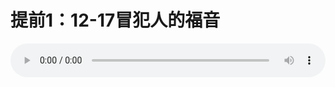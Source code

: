 # 提前1：12-17冒犯人的福音

<audio style="width: 100%;" preload="false" controls controlslist="nodownload"><source src="//cdn.simai.ml/audio/mp3/old/12363.mp3" type="audio/mpeg">Your browser does not support the audio element.</audio>


